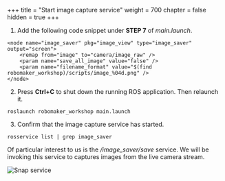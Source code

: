 +++
title = "Start image capture service"
weight = 700
chapter = false
hidden = true
+++

1. Add the following code snippet under **STEP 7** of _main.launch_.

```
<node name="image_saver" pkg="image_view" type="image_saver" output="screen">
    <remap from="image" to="camera/image_raw" />
    <param name="save_all_image" value="false" />
    <param name="filename_format" value="$(find robomaker_workshop)/scripts/image_%04d.png" />
</node>
```

2. Press **Ctrl+C** to shut down the running ROS application. Then relaunch it.

```
roslaunch robomaker_workshop main.launch
```

3. Confirm that the image capture service has started.

```
rosservice list | grep image_saver
```

Of particular interest to us is the _/image_saver/save_ service. We will be invoking this service to captures images from the live camera stream.

![Snap service](/snap-service.png?classes=border)
